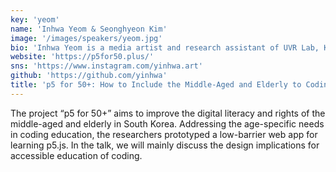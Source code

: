 ```yaml
---
key: 'yeom'
name: 'Inhwa Yeom & Seonghyeon Kim'
image: '/images/speakers/yeom.jpg'
bio: 'Inhwa Yeom is a media artist and research assistant of UVR Lab, KAIST. In her projects, she designs, develops, and evaluates AR/VR systems for collaborative creations and learning, mainly in consideration of people with less familiarity with or accessibility to 3D interfaces and interactions.'
website: 'https://p5for50.plus/'
sns: 'https://www.instagram.com/yinhwa.art'
github: 'https://github.com/yinhwa'
title: 'p5 for 50+: How to Include the Middle-Aged and Elderly to Coding Education?'
---
```


The project “p5 for 50+” aims to improve the digital literacy and rights of the middle-aged and elderly in South Korea. Addressing the age-specific needs in coding education, the researchers prototyped a low-barrier web app for learning p5.js. In the talk, we will mainly discuss the design implications for accessible education of coding.
